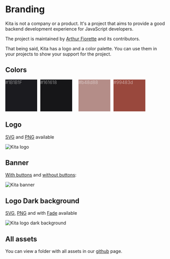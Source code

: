 # Branding

Kita is not a company or a product. It's a project that aims to provide a good
backend development experience for JavaScript developers.

The project is maintained by [Arthur Fiorette](https://arthur.place) and its
contributors.

That being said, Kita has a logo and a color palette. You can use them in your
projects to show your support for the project.

## Colors

<div style="display: flex; flex-wrap: wrap; gap: 10px; color: white">
  <div style="width: 100px; height: 100px; background-color: #1B1B1F; border: 1px solid var(--vp-c-text-1)">
    <div style="background-color: var(--vp-c-bg); color: var(--vp-c-text-1); opacity: 0.5">#1B1B1F</div>
  </div>
  <div style="width: 100px; height: 100px; background-color: #161618; border: 1px solid var(--vp-c-text-1)">
    <div style="background-color: var(--vp-c-bg); color: var(--vp-c-text-1); opacity: 0.5">#161618</div>
  </div>
  <br />
  <div style="width: 100px; height: 100px; background-color: #b48d88; border: 1px solid var(--vp-c-text-1)">
    <div style="background-color: var(--vp-c-bg); color: var(--vp-c-text-1); opacity: 0.5">#b48d88</div>
  </div>
  <div style="width: 100px; height: 100px; background-color: #99483d; border: 1px solid var(--vp-c-text-1)">
    <div style="background-color: var(--vp-c-bg); color: var(--vp-c-text-1); opacity: 0.5">#99483d</div>
  </div>
</div>

## Logo

[SVG](/logo.svg) and [PNG](/logo.png) available

<img src="/logo.png" alt="Kita logo" style="border: 1px solid var(--vp-c-text-1)" />

## Banner

[With buttons](/banner-btn.png) and [without buttons](/banner.png):

<img src="/banner.png" alt="Kita banner" style="border: 1px solid var(--vp-c-text-1)" />

## Logo Dark background

[SVG](/logo-fadeless.svg), [PNG](/logo-fadeless.png) and with
[Fade](/logo-bg.png) available

<img src="/logo-bg.png" alt="Kita logo dark background" style="border: 1px solid var(--vp-c-text-1)" />

## All assets

You can view a folder with all assets in our
[github](https://github.com/kitajs/docs/tree/main/public) page.
